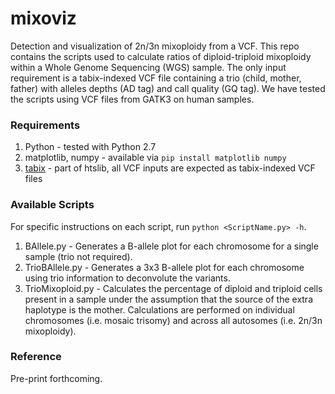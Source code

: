 # mixoviz
Detection and visualization of 2n/3n mixoploidy from a VCF.  This repo contains the scripts used to calculate ratios of diploid-triploid
mixoploidy within a Whole Genome Sequencing (WGS) sample.  The only input requirement is a tabix-indexed VCF file containing a trio (child, mother, father)
with alleles depths (AD tag) and call quality (GQ tag).  We have tested the scripts using VCF files from GATK3 on human samples.

### Requirements

1. Python - tested with Python 2.7
2. matplotlib, numpy - available via `pip install matplotlib numpy`
3. [tabix](http://www.htslib.org/doc/tabix.html) - part of htslib, all VCF inputs are expected as tabix-indexed VCF files

### Available Scripts
For specific instructions on each script, run `python <ScriptName.py> -h`.

1. BAllele.py - Generates a B-allele plot for each chromosome for a single sample (trio not required).
2. TrioBAllele.py - Generates a 3x3 B-allele plot for each chromosome using trio information to deconvolute the variants.
3. TrioMixoploid.py - Calculates the percentage of diploid and triploid cells present in a sample under the assumption that the source of the extra haplotype is the mother.  Calculations are performed on individual chromosomes (i.e. mosaic trisomy) and across all autosomes (i.e. 2n/3n mixoploidy).

### Reference

Pre-print forthcoming.
